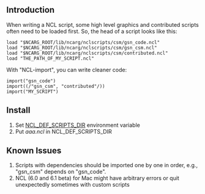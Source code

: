 ## Introduction
When writing a NCL script, some high level graphics and contributed scripts often need to be loaded first. So, the head of a script looks like this:

```
load "$NCARG_ROOT/lib/ncarg/nclscripts/csm/gsn_code.ncl"
load "$NCARG_ROOT/lib/ncarg/nclscripts/csm/gsn_csm.ncl"
load "$NCARG_ROOT/lib/ncarg/nclscripts/csm/contributed.ncl"
load "THE_PATH_OF_MY_SCRIPT.ncl"
```
With "NCL-import", you can write cleaner code:

```
import("gsn_code")
import((/"gsn_csm", "contributed"/))
import("MY_SCRIPT")
```

## Install
1. Set [NCL_DEF_SCRIPTS_DIR][1] environment variable
2. Put _aaa.ncl_ in NCL_DEF_SCRIPTS_DIR


## Known Issues
1. Scripts with dependencies should be imported one by one in order, e.g., "gsn_csm" depends on "gsn_code".
2. NCL (6.0 and 6.1 beta) for Mac might have arbitrary errors or quit unexpectedly sometimes with custom scripts

[1]:http://www.ncl.ucar.edu/Document/Manuals/Ref_Manual/NclDefaultScript.shtml